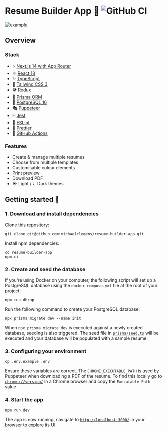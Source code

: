 # Resume Builder App 📝 ![GitHub CI](https://github.com/michaelclemens/resume-builder-app/actions/workflows/ci.yml/badge.svg)

![example](https://github.com/user-attachments/assets/214dd70d-c5a3-4564-9277-7f35562a4095)

## Overview

### Stack

- ⚡️ [Next.js 14 with App Router](https://nextjs.org/docs)
- ⚛️ [React 18](https://18.react.dev/)
- ✨ [TypeScript](https://www.typescriptlang.org/docs/)
- 💨 [Tailwind CSS 3](https://tailwindcss.com/docs)
- 🛠 [Redux](https://redux.js.org/)
- 🌈 [Prisma ORM](https://www.prisma.io/docs/orm)
- 🐘 [PostgreSQL 16](https://www.postgresql.org/docs/16/index.html)
- 🎭 [Puppeteer](https://pptr.dev/)
- 🃏 [Jest](https://jestjs.io/docs)
- 📏 [ESLint](https://eslint.org/docs)
- 💖 [Prettier](https://prettier.io/docs/en/)
- 👷 [GitHub Actions](https://docs.github.com/en/actions)

### Features

- Create & manage multiple resumes
- Choose from multiple templates
- Customisable colour elements
- Print preview
- Download PDF
- ☀️ Light / ⏾ Dark themes

## Getting started 🚀

### 1. Download and install dependencies

Clone this repository:

```
git clone git@github.com:michaelclemens/resume-builder-app.git
```

Install npm dependencies:

```
cd resume-builder-app
npm ci
```

### 2. Create and seed the database

If you're using Docker on your computer, the following script will set up a PostgreSQL database using the `docker-compose.yml` file at the root of
your project:

```
npm run db:up
```

Run the following command to create your PostgreSQL database:

```
npx prisma migrate dev --name init
```

When `npx prisma migrate dev` is executed against a newly created database, seeding is also triggered. The seed file in
[`prisma/seed.ts`](./prisma/seed.ts) will be executed and your database will be populated with a sample resume.

### 3. Configuring your environment

```
cp .env.example .env
```

Ensure these variables are correct. The `CHROME_EXECUTABLE_PATH` is used by Puppeteer when downloading a PDF of the resume. To find this locally go to
[`chrome://version/`](chrome://version/) in a Chrome browser and copy the `Executable Path` value

### 4. Start the app

```
npm run dev
```

The app is now running, navigate to [`http://localhost:3000/`](http://localhost:3000/) in your browser to explore its UI.
